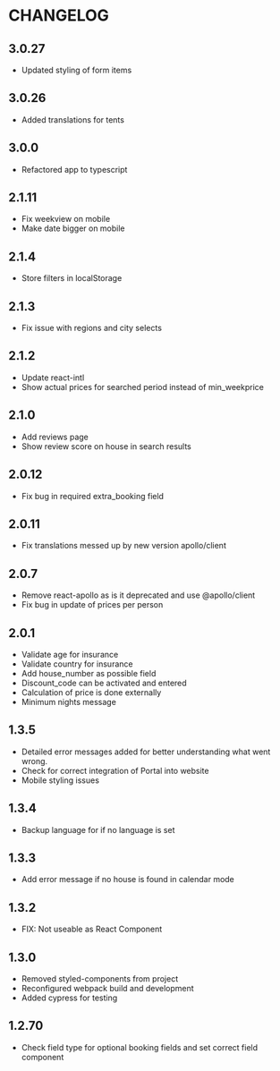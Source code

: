 # CHANGELOG

## 3.0.27
- Updated styling of form items

## 3.0.26
- Added translations for tents

## 3.0.0
- Refactored app to typescript


## 2.1.11
- Fix weekview on mobile
- Make date bigger on mobile

## 2.1.4
- Store filters in localStorage

## 2.1.3
- Fix issue with regions and city selects

## 2.1.2
- Update react-intl
- Show actual prices for searched period instead of min_weekprice

## 2.1.0
- Add reviews page
- Show review score on house in search results

## 2.0.12

- Fix bug in required extra_booking field
## 2.0.11

- Fix translations messed up by new version apollo/client

## 2.0.7

- Remove react-apollo as is it deprecated and use @apollo/client
- Fix bug in update of prices per person
## 2.0.1

- Validate age for insurance
- Validate country for insurance
- Add house_number as possible field
- Discount_code can be activated and entered
- Calculation of price is done externally
- Minimum nights message

## 1.3.5

- Detailed error messages added for better understanding what went wrong.
- Check for correct integration of Portal into website
- Mobile styling issues
## 1.3.4

- Backup language for if no language is set
## 1.3.3

- Add error message if no house is found in calendar mode

## 1.3.2

- FIX: Not useable as React Component
## 1.3.0

- Removed styled-components from project
- Reconfigured webpack build and development
- Added cypress for testing
## 1.2.70

- Check field type for optional booking fields and set correct field component